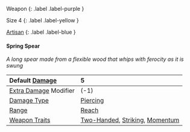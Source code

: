 Weapon
{: .label .label-purple }

Size 4
{: .label .label-yellow }

[Artisan](Game/Designing-Weapons#Artisan)
{: .label .label-blue }

#### Spring Spear
*A long spear made from a flexible wood that whips with ferocity as it is swung*

| Default [Damage](Core/Weapons#Damage)                     | 5                                                                                                                          |
| :-------------------------------------------------------- | :------------------------------------------------------------------------------------------------------------------------- |
| [Extra Damage](Game/Core/Attacks#Extra%20Damage) Modifier | (-1)                                                                                                                       |
| [Damage Type](Core/Weapons#Damage%20Type)                 | [Piercing](Game/Core/Injury#Piercing)                                                                                      |
| [Range](Core/Weapons#Range)                               | [Reach](Core/Movement#Reach)                                                                                               |
| [Weapon Traits](Core/Weapon-Traits)                       | [Two-Handed](Game/Core/Blocks/Two-Handed), [Striking](Game/Core/Blocks/Striking), [Momentum](Game/Core/Blocks/Momentum) |
